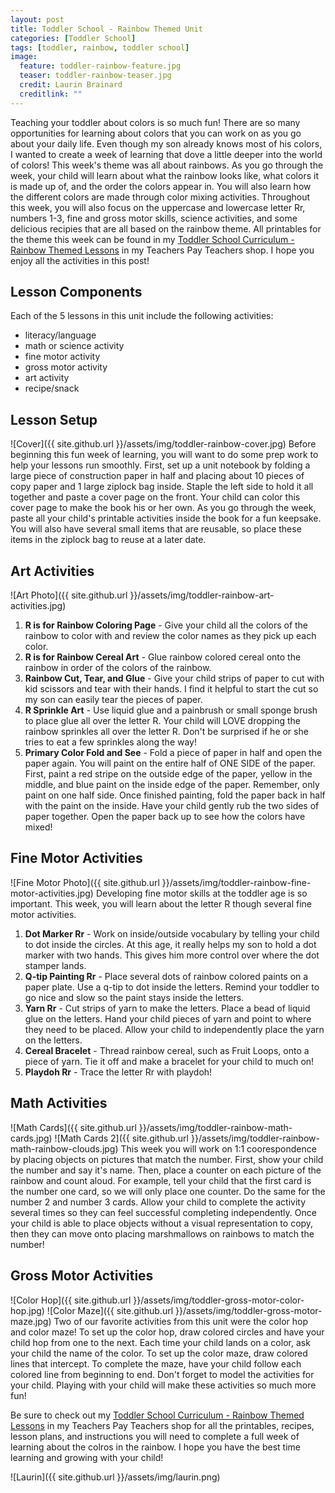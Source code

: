 ```yaml
---
layout: post
title: Toddler School - Rainbow Themed Unit
categories: [Toddler School]
tags: [toddler, rainbow, toddler school]
image:
  feature: toddler-rainbow-feature.jpg
  teaser: toddler-rainbow-teaser.jpg
  credit: Laurin Brainard
  creditlink: ""
---
```

Teaching your toddler about colors is so much fun! There are so many opportunities for learning about colors that you can work on as you go about your daily life. Even though my son already knows most of his colors, I wanted to create a week of learning that dove a little deeper into the world of colors! This week's theme was all about rainbows. As you go through the week, your child will learn about what the rainbow looks like, what colors it is made up of, and the order the colors appear in. You will also learn how the different colors are made through color mixing activities. Throughout this week, you will also focus on the uppercase and lowercase letter Rr, numbers 1-3, fine and gross motor skills, science activities, and some delicious recipies that are all based on the rainbow theme. All printables for the theme this week can be found in my [Toddler School Curriculum - Rainbow Themed Lessons](http://bit.ly/ToddlerRainbow) in my Teachers Pay Teachers shop. I hope you enjoy all the activities in this post! 

## Lesson Components
Each of the 5 lessons in this unit include the following activities:
- literacy/language
- math or science activity
- fine motor activity
- gross motor activity
- art activity
- recipe/snack

## Lesson Setup
![Cover]({{ site.github.url }}/assets/img/toddler-rainbow-cover.jpg)
Before beginning this fun week of learning, you will want to do some prep work to help your lessons run smoothly. First, set up a unit notebook by folding a large piece of construction paper in half and placing about 10 pieces of copy paper and 1 large ziplock bag inside. Staple the left side to hold it all together and paste a cover page on the front. Your child can color this cover page to make the book his or her own. As you go through the week, paste all your child's printable activities inside the book for a fun keepsake. You will also have several small items that are reusable, so place these items in the ziplock bag to reuse at a later date. 

## Art Activities
![Art Photo]({{ site.github.url }}/assets/img/toddler-rainbow-art-activities.jpg)
1. **R is for Rainbow Coloring Page** - Give your child all the colors of the rainbow to color with and review the color names as they pick up each color. 
2. **R is for Rainbow Cereal Art** - Glue rainbow colored cereal onto the rainbow in order of the colors of the rainbow.
3. **Rainbow Cut, Tear, and Glue** - Give your child strips of paper to cut with kid scissors and tear with their hands. I find it helpful to start the cut so my son can easily tear the pieces of paper.
4. **R Sprinkle Art** - Use liquid glue and a painbrush or small sponge brush to place glue all over the letter R. Your child will LOVE dropping the rainbow sprinkles all over the letter R. Don't be surprised if he or she tries to eat a few sprinkles along the way!
5. **Primary Color Fold and See** - Fold a piece of paper in half and open the paper again. You will paint on the entire half of ONE SIDE of the paper. First, paint a red stripe on the outside edge of the paper, yellow in the middle, and blue paint on the inside edge of the paper. Remember, only paint on one half side. Once finished painting, fold the paper back in half with the paint on the inside. Have your child gently rub the two sides of paper together. Open the paper back up to see how the colors have mixed!

## Fine Motor Activities
![Fine Motor Photo]({{ site.github.url }}/assets/img/toddler-rainbow-fine-motor-activities.jpg)
Developing fine motor skills at the toddler age is so important. This week, you will learn about the letter R though several fine motor activities. 
1. **Dot Marker Rr** - Work on inside/outside vocabulary by telling your child to dot inside the circles. At this age, it really helps my son to hold a dot marker with two hands. This gives him more control over where the dot stamper lands. 
2. **Q-tip Painting Rr** - Place several dots of rainbow colored paints on a paper plate. Use a q-tip to dot inside the letters. Remind your toddler to go nice and slow so the paint stays inside the letters.
3. **Yarn Rr** - Cut strips of yarn to make the letters. Place a bead of liquid glue on the letters. Hand your child pieces of yarn and point to where they need to be placed. Allow your child to independently place the yarn on the letters. 
4. **Cereal Bracelet** - Thread rainbow cereal, such as Fruit Loops, onto a piece of yarn. Tie it off and make a bracelet for your child to much on!
5. **Playdoh Rr** - Trace the letter Rr with playdoh! 

## Math Activities
![Math Cards]({{ site.github.url }}/assets/img/toddler-rainbow-math-cards.jpg)
![Math Cards 2]({{ site.github.url }}/assets/img/toddler-rainbow-math-rainbow-clouds.jpg)
This week you will work on 1:1 coorespondence by placing objects on pictures that match the number. First, show your child the number and say it's name. Then, place a counter on each picture of the rainbow and count aloud. For example, tell your child that the first card is the number one card, so we will only place one counter. Do the same for the number 2 and number 3 cards. Allow your child to complete the activity several times so they can feel successful completing independently. Once your child is able to place objects without a visual representation to copy, then they can move onto placing marshmallows on rainbows to match the number!

## Gross Motor Activities
![Color Hop]({{ site.github.url }}/assets/img/toddler-gross-motor-color-hop.jpg)
![Color Maze]({{ site.github.url }}/assets/img/toddler-gross-motor-maze.jpg)
Two of our favorite activities from this unit were the color hop and color maze! To set up the color hop, draw colored circles and have your child hop from one to the next. Each time your child lands on a color, ask your child the name of the color. To set up the color maze, draw colored lines that intercept. To complete the maze, have your child follow each colored line from beginning to end. Don't forget to model the activities for your child. Playing with your child will make these activities so much more fun!

Be sure to check out my [Toddler School Curriculum - Rainbow Themed Lessons](http://bit.ly/ToddlerRainbow) in my Teachers Pay Teachers shop for all the printables, recipes, lesson plans, and instructions you will need to complete a full week of learning about the colros in the rainbow. I hope you have the best time learning and growing with your child! 

![Laurin]({{ site.github.url }}/assets/img/laurin.png)